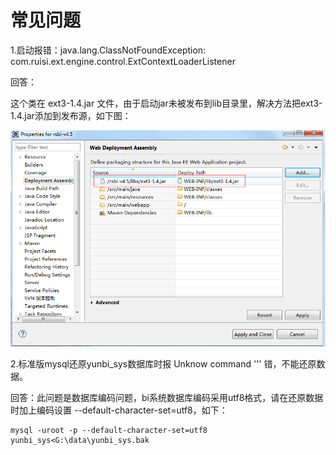 # 常见问题

1.启动报错：java.lang.ClassNotFoundException: com.ruisi.ext.engine.control.ExtContextLoaderListener

回答：

这个类在 ext3-1.4.jar 文件，由于启动jar未被发布到lib目录里，解决方法把ext3-1.4.jar添加到发布源，如下图：

![](/assets/import124.png)

2.标准版mysql还原yunbi\_sys数据库时报 Unknow command '\'' 错，不能还原数据。

回答：此问题是数据库编码问题，bi系统数据库编码采用utf8格式，请在还原数据时加上编码设置 --default-character-set=utf8，如下：

```
mysql -uroot -p --default-character-set=utf8  yunbi_sys<G:\data\yunbi_sys.bak
```




